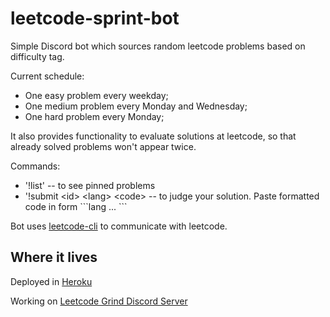 # leetcode-sprint-bot

Simple Discord bot which sources random leetcode problems
based on difficulty tag.

Current schedule:

- One easy problem every weekday;
- One medium problem every Monday and Wednesday;
- One hard problem every Monday;

It also provides functionality to evaluate solutions at leetcode,
so that already solved problems won't appear twice.

Commands:

- '!list' -- to see pinned problems
- '!submit \<id\> \<lang\> \<code\> -- to judge your solution. Paste formatted code in form \`\`\`lang ... \`\`\`

Bot uses [leetcode-cli](https://github.com/skygragon/leetcode-cli) to communicate with leetcode.

## Where it lives

Deployed in [Heroku](https://www.heroku.com/)

Working on [Leetcode Grind Discord Server](https://discord.gg/pmhneAM)
